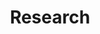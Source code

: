 ---
layout: profiles
permalink: /research/
title: Research
description: Current projects
nav: true
nav_order: 2

profiles:
  # if you want to include more than one profile, just replicate the following block
  # and create one content file for each profile inside _pages/
  - align: right
    image: IAsr.jpg
    content: IAsrcontent.md
    image_circular: false # crops the image to make it circular
    more_info: >
  - align: left
    image: ophioliteprof.jpg
    content: ophiolitecontent.md
    image_circular: false # crops the image to make it circular
  - align: right
    image: summarygraphicDM.jpg
    content: DMcontent.md
    image_circular: false # crops the image to make it circular
    more_info: >
  - align: left
    image: pastresearchgraphic.jpg
    content: pastresearchcontent.md
    image_circular: false # crops the image to make it circular
    more_info: >
    
---